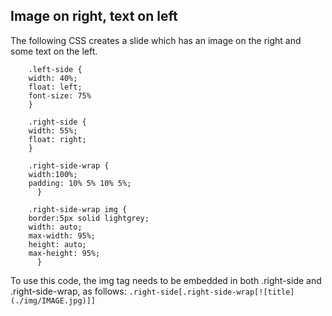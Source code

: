 ## Image on right, text on left

The following CSS creates a slide which has an image on the right and some text on the left. 

```
    .left-side {
    width: 40%;
    float: left;
    font-size: 75%
    }

    .right-side {
    width: 55%;
    float: right;
    }
      
    .right-side-wrap {
    width:100%;
    padding: 10% 5% 10% 5%;
      }

    .right-side-wrap img {
    border:5px solid lightgrey;
    width: auto;
    max-width: 95%;
    height: auto;
    max-height: 95%;
      }
```

To use this code, the img tag needs to be embedded in both .right-side and .right-side-wrap, as follows: `.right-side[.right-side-wrap[![title](./img/IMAGE.jpg)]]`